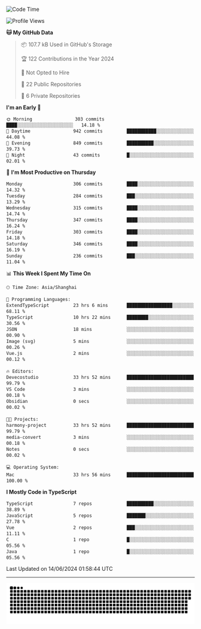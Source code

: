 <!--
<picture>
  <source
    srcset="https://github-readme-stats.vercel.app/api?username=kevinxft&show_icons=true&theme=dark"
    media="(prefers-color-scheme: dark)"
  />
  <source
    srcset="https://github-readme-stats.vercel.app/api?username=kevinxft&show_icons=true"
    media="(prefers-color-scheme: light), (prefers-color-scheme: no-preference)"
  />
  <img src="https://github-readme-stats.vercel.app/api?username=kevinxft&show_icons=true" />
</picture>
-->

<!--START_SECTION:waka-->
![Code Time](http://img.shields.io/badge/Code%20Time-1%2C566%20hrs%2051%20mins-blue)

![Profile Views](http://img.shields.io/badge/Profile%20Views-0-blue)

**🐱 My GitHub Data** 

> 📦 107.7 kB Used in GitHub's Storage 
 > 
> 🏆 122 Contributions in the Year 2024
 > 
> 🚫 Not Opted to Hire
 > 
> 📜 22 Public Repositories 
 > 
> 🔑 6 Private Repositories 
 > 
**I'm an Early 🐤** 

```text
🌞 Morning                303 commits         ████░░░░░░░░░░░░░░░░░░░░░   14.18 % 
🌆 Daytime                942 commits         ███████████░░░░░░░░░░░░░░   44.08 % 
🌃 Evening                849 commits         ██████████░░░░░░░░░░░░░░░   39.73 % 
🌙 Night                  43 commits          █░░░░░░░░░░░░░░░░░░░░░░░░   02.01 % 
```
📅 **I'm Most Productive on Thursday** 

```text
Monday                   306 commits         ████░░░░░░░░░░░░░░░░░░░░░   14.32 % 
Tuesday                  284 commits         ███░░░░░░░░░░░░░░░░░░░░░░   13.29 % 
Wednesday                315 commits         ████░░░░░░░░░░░░░░░░░░░░░   14.74 % 
Thursday                 347 commits         ████░░░░░░░░░░░░░░░░░░░░░   16.24 % 
Friday                   303 commits         ████░░░░░░░░░░░░░░░░░░░░░   14.18 % 
Saturday                 346 commits         ████░░░░░░░░░░░░░░░░░░░░░   16.19 % 
Sunday                   236 commits         ███░░░░░░░░░░░░░░░░░░░░░░   11.04 % 
```


📊 **This Week I Spent My Time On** 

```text
🕑︎ Time Zone: Asia/Shanghai

💬 Programming Languages: 
ExtendTypeScript         23 hrs 6 mins       █████████████████░░░░░░░░   68.11 % 
TypeScript               10 hrs 22 mins      ████████░░░░░░░░░░░░░░░░░   30.56 % 
JSON                     18 mins             ░░░░░░░░░░░░░░░░░░░░░░░░░   00.90 % 
Image (svg)              5 mins              ░░░░░░░░░░░░░░░░░░░░░░░░░   00.26 % 
Vue.js                   2 mins              ░░░░░░░░░░░░░░░░░░░░░░░░░   00.12 % 

🔥 Editors: 
Devecostudio             33 hrs 52 mins      █████████████████████████   99.79 % 
VS Code                  3 mins              ░░░░░░░░░░░░░░░░░░░░░░░░░   00.18 % 
Obsidian                 0 secs              ░░░░░░░░░░░░░░░░░░░░░░░░░   00.02 % 

🐱‍💻 Projects: 
harmony-project          33 hrs 52 mins      █████████████████████████   99.79 % 
media-convert            3 mins              ░░░░░░░░░░░░░░░░░░░░░░░░░   00.18 % 
Notes                    0 secs              ░░░░░░░░░░░░░░░░░░░░░░░░░   00.02 % 

💻 Operating System: 
Mac                      33 hrs 56 mins      █████████████████████████   100.00 % 
```

**I Mostly Code in TypeScript** 

```text
TypeScript               7 repos             ██████████░░░░░░░░░░░░░░░   38.89 % 
JavaScript               5 repos             ███████░░░░░░░░░░░░░░░░░░   27.78 % 
Vue                      2 repos             ███░░░░░░░░░░░░░░░░░░░░░░   11.11 % 
C                        1 repo              █░░░░░░░░░░░░░░░░░░░░░░░░   05.56 % 
Java                     1 repo              █░░░░░░░░░░░░░░░░░░░░░░░░   05.56 % 
```




 Last Updated on 14/06/2024 01:58:44 UTC
<!--END_SECTION:waka-->

---

<picture>
  <source media="(prefers-color-scheme: dark)" srcset="https://raw.githubusercontent.com/kevinxft/kevinxft/output/github-contribution-grid-snake-dark.svg">
  <source media="(prefers-color-scheme: light)" srcset="https://raw.githubusercontent.com/kevinxft/kevinxft/output/github-contribution-grid-snake.svg">
  <img alt="github contribution grid snake animation" src="https://raw.githubusercontent.com/kevinxft/kevinxft/output/github-contribution-grid-snake.svg">
</picture>